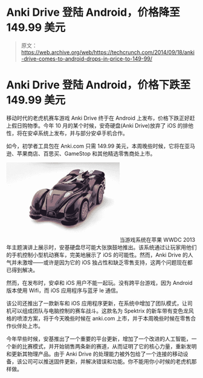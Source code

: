 # Anki Drive 登陆 Android，价格降至 149.99 美元

> 原文：<https://web.archive.org/web/https://techcrunch.com/2014/09/18/anki-drive-comes-to-android-drops-in-price-to-149-99/>

# Anki Drive 登陆 Android，价格下跌至 149.99 美元

移动时代的老虎机赛车游戏 Anki Drive 终于在 Android 上发布，价格下跌正好赶上假日购物季。今年 10 月的某个时候，安奇硬盘(Anki Drive)放弃了 iOS 的排他性，将在安卓系统上发布，并与部分安卓手机合作。

如今，初学者工具包在 Anki.com 只需 149.99 美元，本周晚些时候，它将在亚马逊、苹果商店、百思买、GameStop 和其他精选零售商处上市。

![image002](img/dde2e407a6fe628acc7495d982b7c767.png)当游戏系统在苹果 WWDC 2013 年主题演讲上展示时，安基硬盘尽可能大张旗鼓地推出。该系统通过让玩家用他们的手机控制小型机动赛车，完美地展示了 iOS 的可能性。然而，Anki Drive 的人气并未激增——或许是因为它的 iOS 独占性和缺乏零售支持，这两个问题现在都已得到解决。

然而，在发布时，安卓和 iOS 用户不能一起玩。没有跨平台游戏，因为 Android 版本使用 Wifi，而 iOS 应用程序与蓝牙 le 通信。

该公司还推出了一款新车和 iOS 应用程序更新，在系统中增加了团队模式，让司机可以组成团队与电脑控制的赛车战斗。这款名为 Spektrix 的新车带有变色龙风格的喷漆方案，将于今天晚些时候在 anki.com 上市，并于本周晚些时候在零售合作伙伴处上市。

今年早些时候，安基推出了一个重要的平台更新，增加了一个改进的人工智能，一个新的比赛模式，并开始销售两条新的赛道，从而证明了它的核心力量，重新发明和更新其物理产品。由于 Anki Drive 的处理能力被外包给了一个连接的移动设备，该公司可以推送固件更新，并解决错误和功能。你不能用你小时候的老虎机那样做。